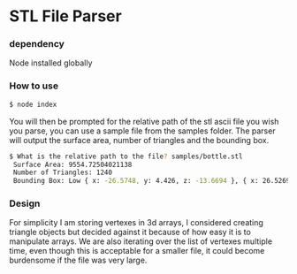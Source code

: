 # STL File Parser

### dependency 
  Node installed globally
### How to use
```bash
$ node index
```
You will then be prompted for the relative path of the stl ascii file you wish you parse, you can use a sample file from the samples folder. The parser will output the surface area, number of triangles and the bounding box.

```bash
$ What is the relative path to the file? samples/bottle.stl
 Surface Area: 9554.72504021138
 Number of Triangles: 1240
 Bounding Box: Low { x: -26.5748, y: 4.426, z: -13.6694 }, { x: 26.5269, y:90.2, z: 13.5885 }
```

### Design
For simplicity I am storing vertexes in 3d arrays, I considered creating triangle objects but decided against it because of how easy it is to manipulate arrays. We are also iterating over the list of vertexes multiple time, even though this is acceptable for a smaller file, it could become burdensome if the file was very large.